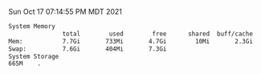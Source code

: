 Sun Oct 17 07:14:55 PM MDT 2021
```bash
System Memory
               total        used        free      shared  buff/cache   available
Mem:           7.7Gi       733Mi       4.7Gi        10Mi       2.3Gi       6.6Gi
Swap:          7.6Gi       404Mi       7.3Gi
System Storage
665M	.
```
